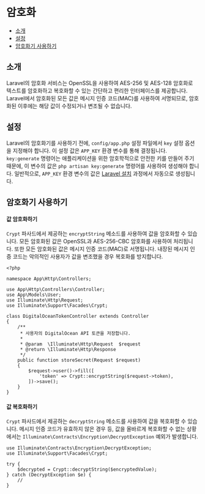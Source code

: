 # 암호화

- [소개](#introduction)
- [설정](#configuration)
- [암호화기 사용하기](#using-the-encrypter)

<a name="introduction"></a>
## 소개

Laravel의 암호화 서비스는 OpenSSL을 사용하여 AES-256 및 AES-128 암호화로 텍스트를 암호화하고 복호화할 수 있는 간단하고 편리한 인터페이스를 제공합니다. Laravel에서 암호화된 모든 값은 메시지 인증 코드(MAC)를 사용하여 서명되므로, 암호화된 이후에는 해당 값이 수정되거나 변조될 수 없습니다.

<a name="configuration"></a>
## 설정

Laravel의 암호화기를 사용하기 전에, `config/app.php` 설정 파일에서 `key` 설정 옵션을 지정해야 합니다. 이 설정 값은 `APP_KEY` 환경 변수를 통해 결정됩니다. `key:generate` 명령어는 애플리케이션을 위한 암호학적으로 안전한 키를 만들어 주기 때문에, 이 변수의 값은 `php artisan key:generate` 명령어를 사용하여 생성해야 합니다. 일반적으로, `APP_KEY` 환경 변수의 값은 [Laravel 설치](/docs/{{version}}/installation) 과정에서 자동으로 생성됩니다.

<a name="using-the-encrypter"></a>
## 암호화기 사용하기

<a name="encrypting-a-value"></a>
#### 값 암호화하기

`Crypt` 파사드에서 제공하는 `encryptString` 메소드를 사용하여 값을 암호화할 수 있습니다. 모든 암호화된 값은 OpenSSL과 AES-256-CBC 암호화를 사용하여 처리됩니다. 또한 모든 암호화된 값은 메시지 인증 코드(MAC)로 서명됩니다. 내장된 메시지 인증 코드는 악의적인 사용자가 값을 변조했을 경우 복호화를 방지합니다.

    <?php

    namespace App\Http\Controllers;

    use App\Http\Controllers\Controller;
    use App\Models\User;
    use Illuminate\Http\Request;
    use Illuminate\Support\Facades\Crypt;

    class DigitalOceanTokenController extends Controller
    {
        /**
         * 사용자의 DigitalOcean API 토큰을 저장합니다.
         *
         * @param  \Illuminate\Http\Request  $request
         * @return \Illuminate\Http\Response
         */
        public function storeSecret(Request $request)
        {
            $request->user()->fill([
                'token' => Crypt::encryptString($request->token),
            ])->save();
        }
    }

<a name="decrypting-a-value"></a>
#### 값 복호화하기

`Crypt` 파사드에서 제공하는 `decryptString` 메소드를 사용하여 값을 복호화할 수 있습니다. 메시지 인증 코드가 유효하지 않은 경우 등, 값을 올바르게 복호화할 수 없는 상황에서는 `Illuminate\Contracts\Encryption\DecryptException` 예외가 발생합니다.

    use Illuminate\Contracts\Encryption\DecryptException;
    use Illuminate\Support\Facades\Crypt;

    try {
        $decrypted = Crypt::decryptString($encryptedValue);
    } catch (DecryptException $e) {
        //
    }

